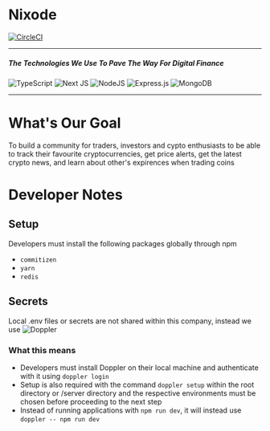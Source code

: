 # Nixode
[![CircleCI](https://circleci.com/gh/NixodeCrypto/nixodeWebsite.svg?style=svg&circle-token=51db2999a5b98ac793e651fed7cb1efc06a28102)](https://www.nixode.com)

<hr />

##### The Technologies We Use To Pave The Way For Digital Finance

![TypeScript](https://img.shields.io/badge/typescript-%23007ACC.svg?style=for-the-badge&logo=typescript&logoColor=white) ![Next JS](https://img.shields.io/badge/Next-black?style=for-the-badge&logo=next.js&logoColor=white) ![NodeJS](https://img.shields.io/badge/node.js-6DA55F?style=for-the-badge&logo=node.js&logoColor=white) ![Express.js](https://img.shields.io/badge/express.js-%23404d59.svg?style=for-the-badge&logo=express&logoColor=%2361DAFB) ![MongoDB](https://img.shields.io/badge/MongoDB-%234ea94b.svg?style=for-the-badge&logo=mongodb&logoColor=white)

<hr />

# What's Our Goal
To build a community for traders, investors and cypto enthusiasts to be able to track their favourite cryptocurrencies, get price alerts, get the latest crypto news, and learn about other's expirences when trading coins

# Developer Notes

## Setup
Developers must install the following packages globally through npm
- ```commitizen```
- ```yarn```
- ```redis```

## Secrets
Local .env files or secrets are not shared within this company, instead we use ![Doppler](https://www.doppler.com/)

### What this means
- Developers must install Doppler on their local machine and authenticate with it using ```doppler login```
- Setup is also required with the command ```doppler setup``` within the root directory or /server directory and the respective environments must be chosen before proceeding to the next step
- Instead of running applications with ```npm run dev```, it will instead use ```doppler -- npm run dev```
